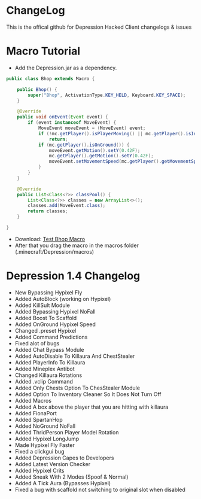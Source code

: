 # ChangeLog
This is the offical github for Depression Hacked Client changelogs & issues

# Macro Tutorial
* Add the Depression.jar as a dependency.

```java
public class Bhop extends Macro {

    public Bhop() {
        super("Bhop", ActivationType.KEY_HELD, Keyboard.KEY_SPACE);
    }

    @Override
    public void onEvent(Event event) {
        if (event instanceof MoveEvent) {
            MoveEvent moveEvent = (MoveEvent) event;
            if (!mc.getPlayer().isPlayerMoving() || mc.getPlayer().isInLiquid())
                return;
            if (mc.getPlayer().isOnGround()) {
                moveEvent.getMotion().setY(0.42F);
                mc.getPlayer().getMotion().setY(0.42F);
                moveEvent.setMovementSpeed(mc.getPlayer().getMovementSpeed() * 2);
            }
        }
    }

    @Override
    public List<Class<?>> classPool() {
        List<Class<?>> classes = new ArrayList<>();
        classes.add(MoveEvent.class);
        return classes;
    }

}
```
* Download: [Test Bhop Macro](https://depressionclient.ml/assets/macros/bhop-macro.jar)
* After that you drag the macro in the macros folder (.minecraft/Depression/macros)

# Depression 1.4 Changelog
* New Bypassing Hypixel Fly
* Added AutoBlock (working on Hypixel)
* Added KillSult Module
* Added Bypassing Hypixel NoFall
* Added Boost To Scaffold
* Added OnGround Hypixel Speed
* Changed .preset Hypixel
* Added Command Predictions
* Fixed alot of bugs
* Added Chat Bypass Module
* Added AutoDisable To Killaura And ChestStealer
* Added PlayerInfo To Killaura
* Added Mineplex Antibot
* Changed Killaura Rotations
* Added .vclip Command
* Added Only Chests Option To ChesStealer Module
* Added Option To Inventory Cleaner So It Does Not Turn Off
* Added Macros
* Added A box above the player that you are hitting with killaura
* Added FionaPort
* Added SpartanHop
* Added NoGround NoFall
* Added ThridPerson Player Model Rotation
* Added Hypixel LongJump
* Made Hypixel Fly Faster
* Fixed a clickgui bug
* Added Depression Capes to Developers
* Added Latest Version Checker
* Added Hypixel Crits
* Added Sneak With 2 Modes (Spoof & Normal)
* Added A Tick Aura (Bypasses Hypixel)
* Fixed a bug with scaffold not switching to original slot when disabled
